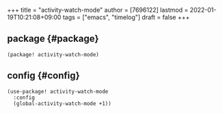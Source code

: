 +++
title = "activity-watch-mode"
author = [7696122]
lastmod = 2022-01-19T10:21:08+09:00
tags = ["emacs", "timelog"]
draft = false
+++

## package {#package}

```elisp
(package! activity-watch-mode)
```


## config {#config}

```elisp
(use-package! activity-watch-mode
  :config
  (global-activity-watch-mode +1))
```
